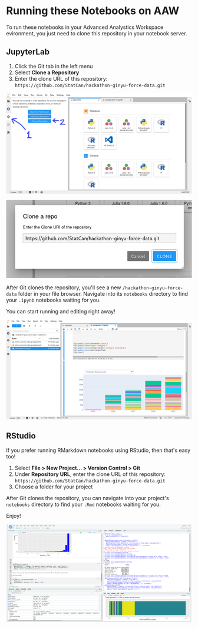 # Running these Notebooks on AAW

To run these notebooks in your Advanced Analystics Workspace evironment, you
just need to clone this repository in your notebook server.

## JupyterLab

1. Click the Git tab in the left menu
2. Select **Clone a Repository**
3. Enter the clone URL of this repository:
   `https://github.com/StatCan/hackathon-ginyu-force-data.git`

![Clone this repo from git](.screenshots/clone-git.png)

![Clone this repo from git](.screenshots/clone-url.png)

After Git clones the repository, you'll see a new `/hackathon-ginyu-force-data`
folder in your file browser. Navigate into its `notebooks` directory to find your
`.ipynb` notebooks waiting for you.

You can start running and editing right away!

![JupyterLab](.screenshots/jupyterlab.png)

## RStudio

If you prefer running RMarkdown notebooks using RStudio, then that's easy too!

1. Select **File > New Project... > Version Control > Git**
2. Under **Repository URL**, enter the clone URL of this repository:
   `https://github.com/StatCan/hackathon-ginyu-force-data.git`
3. Choose a folder for your project

After Git clones the repository, you can navigate into your project's `notebooks`
directory to find your `.Rmd` notebooks waiting for you.

Enjoy!

![JupyterLab](.screenshots/rstudio.png)
